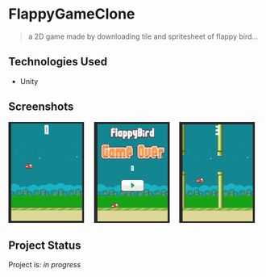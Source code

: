 # FlappyGameClone
>a 2D game made by downloading tile and spritesheet of flappy bird...


## Technologies Used
- Unity


## Screenshots
<img src="./img/flapy1.PNG" alt="" width="150" height="200"/>&nbsp;&nbsp;&nbsp;&nbsp;&nbsp;<img src="./img/flappy2.PNG" alt="" width="150" height="200"/>&nbsp;&nbsp;&nbsp;&nbsp;&nbsp;<img src="./img/flappy3.PNG" alt="" width="150" height="200"/>



## Project Status
Project is: _in progress_


